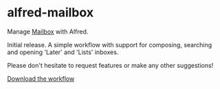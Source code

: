 alfred-mailbox
==============

Manage [Mailbox](http://www.mailboxapp.com/) with Alfred.

Initial release. A simple workflow with support for composing, searching and opening 'Later' and 'Lists' inboxes.

Please don't hesitate to request features or make any other suggestions!

[Download the workflow](https://github.com/JustinTBrown/alfred-mailbox/releases/download/v0.11/Mailbox.alfredworkflow)
